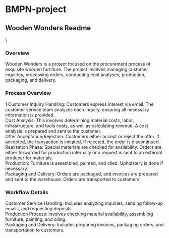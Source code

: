 # BMPN-project
## Wooden Wonders Readme
\
### Overview
Wooden Wonders is a project focused on the procurement process of exquisite wooden furniture. The project involves managing customer inquiries, processing orders, conducting cost analyses, production, packaging, and delivery.

### Process Overview
1.Customer Inquiry Handling: Customers express interest via email. The customer service team analyzes each inquiry, ensuring all necessary information is provided.
\
Cost Analysis: This involves determining material costs, labor, infrastructure, and tools costs, as well as calculating revenue. A cost analysis is prepared and sent to the customer.
\
Offer Acceptance/Rejection: Customers either accept or reject the offer. If accepted, the transaction is initiated. If rejected, the order is discontinued.
\
Realization Phase: Special materials are checked for availability. Orders are either forwarded for production internally or a request is sent to an external producer for materials.
\
Production: Furniture is assembled, painted, and oiled. Upholstery is done if necessary.
\
Packaging and Delivery: Orders are packaged, and invoices are prepared and sent to the warehouse. Orders are transported to customers.

### Workflow Details 
Customer Service Handling: Includes analyzing inquiries, sending follow-up emails, and requesting deposits.
\
Production Process: Involves checking material availability, assembling furniture, painting, and oiling.
\
Packaging and Delivery: Includes preparing invoices, packaging orders, and transportation to customers.
